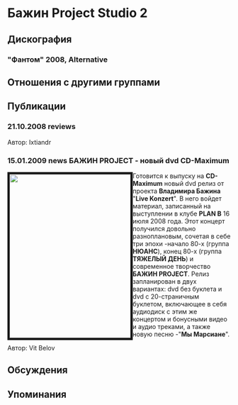 # Бажин Project Studio 2



## Дискография

### "Фантом" 2008, Alternative




## Отношения с другими группами


## Публикации

### 21.10.2008 reviews 


Автор: Ixtiandr

### 15.01.2009 news БАЖИН PROJECT - новый dvd CD-Maximum

<P><IMG height=369 alt="" hspace=0 src="/images/news_rus/2009.01/13385.jpg" width=273 align=left border=5>Готовится к выпуску на <STRONG>CD-Maximum</STRONG> новый dvd релиз от проекта <STRONG>Владимира Бажина</STRONG> "<STRONG>Live Konzert</STRONG>". В него войдет материал, записанный на выступлении в клубе <STRONG>PLAN B</STRONG> 16 июля 2008 года. Этот концерт получился довольно разноплановым, сочетая в себе три эпохи -начало 80-х (группа <STRONG>НЮАНС</STRONG>), конец 80-х (группа <STRONG>ТЯЖЕЛЫЙ ДЕНЬ</STRONG>) и современное творчество <STRONG>БАЖИН PROJECT</STRONG>. Релиз запланирован в двух вариантах: dvd без буклета и dvd с 20-страничным буклетом, включающее в себя аудиодиск с этим же концертом и бонусными видео и аудио треками, а также новую песню -"<STRONG>Мы Марсиане</STRONG>".</P>
Автор: Vit Belov


## Обсуждения


## Упоминания

